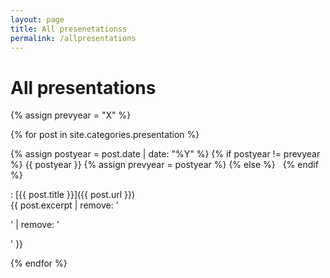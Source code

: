 ```yaml
---
layout: page
title: All presenetationss
permalink: /allpresentations
---
```

# All presentations

{% assign prevyear = "X" %}

{% for post in site.categories.presentation %}

{% assign postyear = post.date | date: "%Y" %}
{% if postyear != prevyear %} {{ postyear }} {% assign prevyear = postyear %} {% else %} &nbsp; {% endif %}

: [{{ post.title }}]({{ post.url }})  
{{ post.excerpt | remove: '<p>' | remove: '</p>' }}

{% endfor %}
